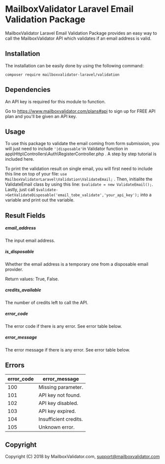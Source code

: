 # MailboxValidator Laravel Email Validation Package

MailboxValidator Laravel Email Validation Package provides an easy way to call the MailboxValidator API which validates if an email address is valid.



## Installation

The installation can be easily done by using the following command:

`composer require mailboxvalidator-laravel/validation`



## Dependencies

An API key is required for this module to function.

Go to https://www.mailboxvalidator.com/plans#api to sign up for FREE API plan and you'll be given an API key.



## Usage

To use this package to validate the email coming from form submission, you will just need to include `'|disposable'`in Validator function in app\Http\Controllers\Auth\RegisterController.php . A step by step tutorial is included here. 

To print the validation result on single email, you will first need to include this line on top of your file: `use MailboxValidatorLaravel\Validation\ValidateEmail;` . Then, initialite the ValidateEmail class by using this line: `$validate = new ValidateEmail();`. Lastly, just call `$validate->GetValidateDisposable('email_tobe_validate','your_api_key');`  into a variable and print out the variable.

## Result Fields 

##### email_address

The input email address.

##### is_disposable

Whether the email address is a temporary one from a disposable email provider.

Return values: True, False.

##### credits_available

The number of credits left to call the API.

##### error_code

The error code if there is any error. See error table below.

##### error_message

The error message if there is any error. See error table below.



## Errors

| error_code | error_message         |
| ---------- | --------------------- |
| 100        | Missing parameter.    |
| 101        | API key not found.    |
| 102        | API key disabled.     |
| 103        | API key expired.      |
| 104        | Insufficient credits. |
| 105        | Unknown error.        |



## Copyright

Copyright (C) 2018 by MailboxValidator.com, support@mailboxvalidator.com